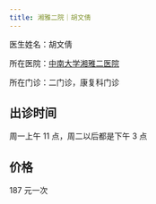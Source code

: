 ```yaml
---
title: 湘雅二院｜胡文倩
---
```


医生姓名：胡文倩

所在医院：[中南大学湘雅二医院](https://www.xyeyy.com/)

所在门诊：二门诊，康复科门诊

## 出诊时间

周一上午 11 点，周二以后都是下午 3 点

## 价格

187 元一次
